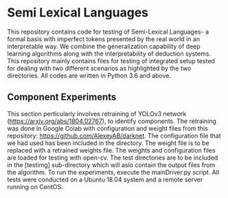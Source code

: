 # Semi Lexical Languages
This repository contains code for testing of Semi-Lexical Languages- a formal basis with imperfect tokens presented by the real world in an interpretable way. We combine the generalization capability of deep learning algorithms along with the interpretability of deduction systems. This repository mainly contains files for testing of integrated setup tested for dealing with two different scenarios as highlighted by the two directories. All codes are written in Python 3.6 and above.

## Component Experiments
This section perticularly involves retraining of YOLOv3 network (https://arxiv.org/abs/1804.02767), to identify components. The retraining was done in Google Colab with configuration and weight files from this repository: https://github.com/AlexeyAB/darknet. The configuration file that we had used has been included in the directory. The weight file is to be replaced with a retrained weights file. The weights and configuration files are loaded for testing with open-cv. The test directories are to be included in the [testimg] sub-directory which will aslo contain the output files from the algorithm. To run the experiments, execute the mainDriver.py script. All tests were conducted on a Ubuntu 18.04 system and a remote server running on CentOS.
